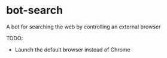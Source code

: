 # bot-search
A bot for searching the web by controlling an external browser

TODO:
- Launch the default browser instead of Chrome
